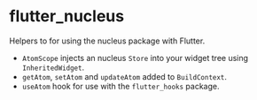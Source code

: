 # flutter_nucleus

Helpers to for using the nucleus package with Flutter.

* `AtomScope` injects an nucleus `Store` into your widget tree using `InheritedWidget`.
* `getAtom`, `setAtom` and `updateAtom` added to `BuildContext`.
* `useAtom` hook for use with the `flutter_hooks` package.
